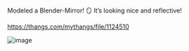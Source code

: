 Modeled a Blender-Mirror! 🪞 It’s looking nice and reflective!

https://thangs.com/mythangs/file/1124510

![image](https://github.com/user-attachments/assets/a1b55e00-d509-4ff8-a105-26e4823c79d7)
